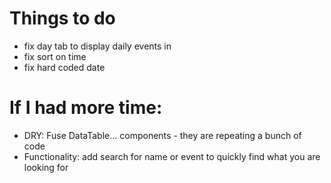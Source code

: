 # Things to do

- fix day tab to display daily events in
- fix sort on time
- fix hard coded date

# If I had more time:

- DRY: Fuse DataTable... components - they are repeating a bunch of code
- Functionality: add search for name or event to quickly find what you are looking for
